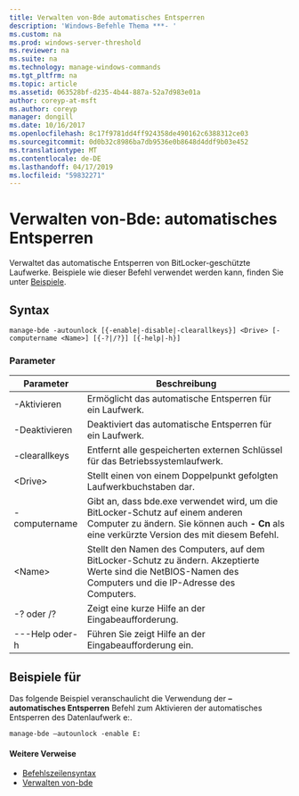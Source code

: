 ```yaml
---
title: Verwalten von-Bde automatisches Entsperren
description: 'Windows-Befehle Thema ***- '
ms.custom: na
ms.prod: windows-server-threshold
ms.reviewer: na
ms.suite: na
ms.technology: manage-windows-commands
ms.tgt_pltfrm: na
ms.topic: article
ms.assetid: 063528bf-d235-4b44-887a-52a7d983e01a
author: coreyp-at-msft
ms.author: coreyp
manager: dongill
ms.date: 10/16/2017
ms.openlocfilehash: 8c17f9781dd4ff924358de490162c6388312ce03
ms.sourcegitcommit: 0d0b32c8986ba7db9536e0b8648d4ddf9b03e452
ms.translationtype: MT
ms.contentlocale: de-DE
ms.lasthandoff: 04/17/2019
ms.locfileid: "59832271"
---
```

# <a name="manage-bde-autounlock"></a>Verwalten von-Bde: automatisches Entsperren



Verwaltet das automatische Entsperren von BitLocker-geschützte Laufwerke. Beispiele wie dieser Befehl verwendet werden kann, finden Sie unter [Beispiele](#BKMK_Examples).

## <a name="syntax"></a>Syntax

```
manage-bde -autounlock [{-enable|-disable|-clearallkeys}] <Drive> [-computername <Name>] [{-?|/?}] [{-help|-h}]

```

### <a name="parameters"></a>Parameter

|Parameter|Beschreibung|
|---------|-----------|
|-Aktivieren|Ermöglicht das automatische Entsperren für ein Laufwerk.|
|-Deaktivieren|Deaktiviert das automatische Entsperren für ein Laufwerk.|
|-clearallkeys|Entfernt alle gespeicherten externen Schlüssel für das Betriebssystemlaufwerk.|
|\<Drive>|Stellt einen von einem Doppelpunkt gefolgten Laufwerkbuchstaben dar.|
|-computername|Gibt an, dass bde.exe verwendet wird, um die BitLocker-Schutz auf einem anderen Computer zu ändern. Sie können auch **- Cn** als eine verkürzte Version des mit diesem Befehl.|
|\<Name>|Stellt den Namen des Computers, auf dem BitLocker-Schutz zu ändern. Akzeptierte Werte sind die NetBIOS-Namen des Computers und die IP-Adresse des Computers.|
|-? oder /?|Zeigt eine kurze Hilfe an der Eingabeaufforderung.|
|---Help oder-h|Führen Sie zeigt Hilfe an der Eingabeaufforderung ein.|

## <a name="BKMK_Examples"></a>Beispiele für

Das folgende Beispiel veranschaulicht die Verwendung der **– automatisches Entsperren** Befehl zum Aktivieren der automatisches Entsperren des Datenlaufwerk e:.
```
manage-bde –autounlock -enable E:
```

#### <a name="additional-references"></a>Weitere Verweise

-   [Befehlszeilensyntax](command-line-syntax-key.md)
-   [Verwalten von-bde](manage-bde.md)
